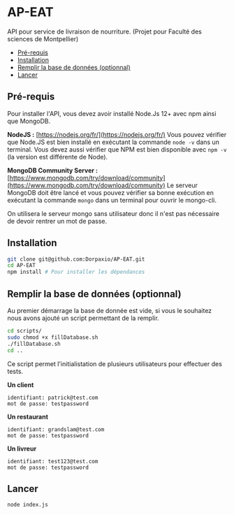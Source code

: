 # AP-EAT
API pour service de livraison de nourriture. (Projet pour Faculté des sciences de Montpellier)

* [Pré-requis](#pré-requis)
* [Installation](#installation)
* [Remplir la base de données (optionnal)](#remplir-la-base-de-données-optionnal)
* [Lancer](#lancer)


## Pré-requis
Pour installer l'API, vous devez avoir installé Node.Js 12+ avec npm ainsi que MongoDB.

**NodeJS :** [https://nodejs.org/fr/](https://nodejs.org/fr/)
Vous pouvez vérifier que Node.JS est bien installé en exécutant la commande `node -v` dans un terminal.
Vous devez aussi vérifier que NPM est bien disponible avec `npm -v` (la version est différente de Node).

**MongoDB Community Server :** [https://www.mongodb.com/try/download/community](https://www.mongodb.com/try/download/community)
Le serveur MongoDB doit être lancé et vous pouvez vérifier sa bonne exécution en exécutant la commande `mongo` dans un terminal pour ouvrir le mongo-cli.

On utilisera le serveur mongo sans utilisateur donc il n'est pas nécessaire de devoir rentrer un mot de passe.

## Installation
```bash
git clone git@github.com:Dorpaxio/AP-EAT.git
cd AP-EAT
npm install # Pour installer les dépendances
```

## Remplir la base de données (optionnal)
Au premier démarrage la base de donnée est vide, si vous le souhaitez nous avons ajouté un script permettant de la remplir.
```bash
cd scripts/
sudo chmod +x fillDatabase.sh
./fillDatabase.sh
cd ..
```

Ce script permet l'initialistation de plusieurs utilisateurs pour effectuer des tests.

**Un client**
```
identifiant: patrick@test.com
mot de passe: testpassword
```

**Un restaurant**
```
identifiant: grandslam@test.com
mot de passe: testpassword
```

**Un livreur**
```
identifiant: test123@test.com
mot de passe: testpassword
```

## Lancer
```bash
node index.js
```
